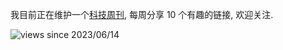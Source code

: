 我目前正在维护一个[科技周刊](https://1link.fun), 每周分享 10 个有趣的链接, 欢迎关注.

![views since 2023/06/14](https://visitor-badge-deno.deno.dev/jwenjian.jwenjian.svg)
